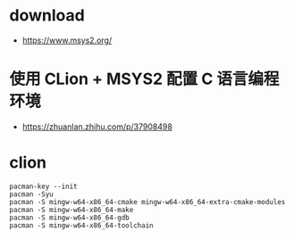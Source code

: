 
# download
- https://www.msys2.org/

# 使用 CLion + MSYS2 配置 C 语言编程环境
- https://zhuanlan.zhihu.com/p/37908498

# clion
```shell
pacman-key --init
pacman -Syu
pacman -S mingw-w64-x86_64-cmake mingw-w64-x86_64-extra-cmake-modules
pacman -S mingw-w64-x86_64-make
pacman -S mingw-w64-x86_64-gdb
pacman -S mingw-w64-x86_64-toolchain
```